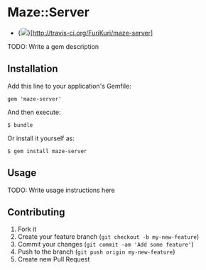 # Maze::Server

* {<img src="https://secure.travis-ci.org/FuriKuri/maze-server.png"/>}[http://travis-ci.org/FuriKuri/maze-server]

TODO: Write a gem description

## Installation

Add this line to your application's Gemfile:

    gem 'maze-server'

And then execute:

    $ bundle

Or install it yourself as:

    $ gem install maze-server

## Usage

TODO: Write usage instructions here

## Contributing

1. Fork it
2. Create your feature branch (`git checkout -b my-new-feature`)
3. Commit your changes (`git commit -am 'Add some feature'`)
4. Push to the branch (`git push origin my-new-feature`)
5. Create new Pull Request
